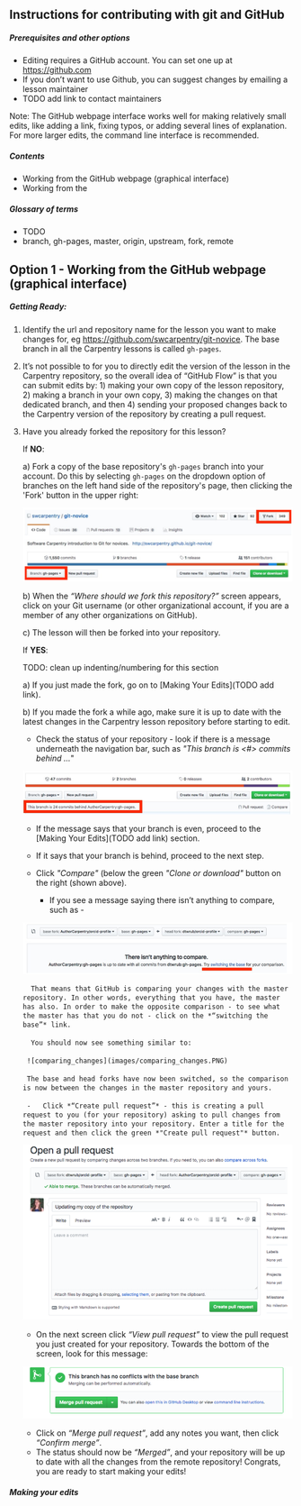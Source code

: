 ## Instructions for contributing with git and GitHub

##### Prerequisites and other options
-   Editing requires a GitHub account. You can set one up at <https://github.com>
-   If you don’t want to use Github, you can suggest changes by emailing a lesson maintainer
-   TODO add link to contact maintainers

Note: The GitHub webpage interface works well for making relatively small edits, like adding a link, fixing typos, or adding several lines of explanation. For more larger edits, the command line interface is recommended.

##### Contents
  -    Working from the GitHub webpage (graphical interface)
  -    Working from the

##### Glossary of terms
-   TODO
-   branch, gh-pages, master, origin, upstream, fork, remote

## Option 1 - Working from the GitHub webpage (graphical interface)

##### Getting Ready:

1.  Identify the url and repository name for the lesson you want to make changes for, eg <https://github.com/swcarpentry/git-novice>. The base branch in all the Carpentry lessons is called `gh-pages`.

2.  It’s not possible to for you to directly edit the version of the lesson in the Carpentry repository, so the overall idea of “GitHub Flow” is that you can submit edits by: 1) making your own copy of the lesson repository, 2) making a branch in your own copy, 3) making the changes on that dedicated branch, and then 4) sending your proposed changes back to the Carpentry version of the repository by creating a pull request.

3.  Have you already forked the repository for this lesson?

    If **NO**:

    a) Fork a copy of the base repository's  ```gh-pages``` branch into your account. Do this by selecting ```gh-pages``` on the dropdown option of branches on the left hand side of the repository's page, then clicking the 'Fork' button in the upper right:

    ![1_gh_pages_button](images/1_gh_pages_button.PNG)

      b) When the *“Where should we fork this repository?”* screen appears, click on your Git username (or other organizational account, if you are a member of any other organizations on GitHub).

      c) The lesson will then be forked into your repository.

    If **YES**:

    TODO: clean up indenting/numbering for this section

    a) If you just made the fork, go on to [Making Your Edits](TODO add link).

    b) If you made the fork a while ago, make sure it is up to date with the latest changes in the Carpentry lesson repository before starting to edit.

    -   Check the status of your repository - look if there is a message underneath the navigation bar, such as *"This branch is <#> commits behind ...*"

    ![repo_status](images/repo_status.PNG)

      -   If the message says that your branch is even, proceed to the [Making Your Edits](TODO add link) section.

      -   If it says that your branch is behind, proceed to the next step.

    -   Click *"Compare"* (below the green *"Clone or download"* button  on the right (shown above).

        -   If you see a message saying there isn’t anything to compare, such as -

     ![nothing_to_compare](images/nothing_to_compare.PNG)

          That means that GitHub is comparing your changes with the master repository. In other words, everything that you have, the master has also. In order to make the opposite comparison - to see what the master has that you do not - click on the *“switching the base”* link.

          You should now see something similar to:

         ![comparing_changes](images/comparing_changes.PNG)

         The base and head forks have now been switched, so the comparison is now between the changes in the master repository and yours.

         -   Click *“Create pull request”* - this is creating a pull request to you (for your repository) asking to pull changes from the master repository into your repository. Enter a title for the request and then click the green *"Create pull request"* button.

      ![open_a_pull_request](images\open_a_pull_request.PNG)

      -   On the next screen click *“View pull request”* to view the pull request you just created for your repository. Towards the bottom of the screen, look for this message:

      ![merge_pull_request](images\merge_pull_request.PNG)

      -   Click on *“Merge pull request”*, add any notes you want, then click *“Confirm merge”*.
      -   The status should now be *“Merged”*, and your repository will be up to date with all the changes from the remote repository! Congrats, you are ready to start making your edits!

##### Making your edits
